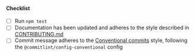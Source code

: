 <!--
Thank you for your pull request. Please provide a description above and review
the requirements below.

Bug fixes and new features should include tests.

Contributors guide: https://github.com/Fdawgs/ydh-community-contacts-api/blob/master/CONTRIBUTING.md

-->

#### Checklist

-   [ ] Run `npm test`
-   [ ] Documentation has been updated and adheres to the style described in [CONTRIBUTING.md](https://github.com/Fdawgs/ydh-community-contacts-api/blob/master/CONTRIBUTING.md#documentation-style)
-   [ ] Commit message adheres to the [Conventional commits](https://conventionalcommits.org/en/v1.0.0/) style, following the `@commitlint/config-conventional` config
